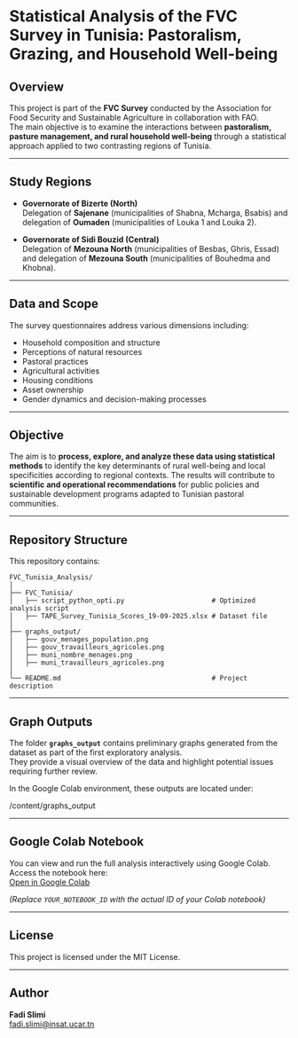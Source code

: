# Statistical Analysis of the FVC Survey in Tunisia: Pastoralism, Grazing, and Household Well-being

## Overview

This project is part of the **FVC Survey** conducted by the Association for Food Security and Sustainable Agriculture in collaboration with FAO.  
The main objective is to examine the interactions between **pastoralism, pasture management, and rural household well-being** through a statistical approach applied to two contrasting regions of Tunisia.

---

## Study Regions

- **Governorate of Bizerte (North)**  
  Delegation of **Sajenane** (municipalities of Shabna, Mcharga, Bsabis) and delegation of **Oumaden** (municipalities of Louka 1 and Louka 2).

- **Governorate of Sidi Bouzid (Central)**  
  Delegation of **Mezouna North** (municipalities of Besbas, Ghris, Essad) and delegation of **Mezouna South** (municipalities of Bouhedma and Khobna).

---

## Data and Scope

The survey questionnaires address various dimensions including:

- Household composition and structure  
- Perceptions of natural resources  
- Pastoral practices  
- Agricultural activities  
- Housing conditions  
- Asset ownership  
- Gender dynamics and decision-making processes  

---

## Objective

The aim is to **process, explore, and analyze these data using statistical methods** to identify the key determinants of rural well-being and local specificities according to regional contexts. The results will contribute to **scientific and operational recommendations** for public policies and sustainable development programs adapted to Tunisian pastoral communities.

---

## Repository Structure

This repository contains:
```
FVC_Tunisia_Analysis/
│
├── FVC_Tunisia/
│   ├── script_python_opti.py                      # Optimized analysis script
│   ├── TAPE_Survey_Tunisia_Scores_19-09-2025.xlsx # Dataset file
│
├── graphs_output/
│   ├── gouv_menages_population.png
│   ├── gouv_travailleurs_agricoles.png
│   ├── muni_nombre_menages.png
│   ├── muni_travailleurs_agricoles.png
│
└── README.md                                      # Project description
```

---

## Graph Outputs

The folder **`graphs_output`** contains preliminary graphs generated from the dataset as part of the first exploratory analysis.  
They provide a visual overview of the data and highlight potential issues requiring further review.

In the Google Colab environment, these outputs are located under:

/content/graphs_output

---

## Google Colab Notebook

You can view and run the full analysis interactively using Google Colab.  
Access the notebook here:  
[Open in Google Colab](https://colab.research.google.com/drive/YOUR_NOTEBOOK_ID)  

*(Replace `YOUR_NOTEBOOK_ID` with the actual ID of your Colab notebook)*

---

## License

This project is licensed under the MIT License.

---

## Author

**Fadi Slimi**  
fadi.slimi@insat.ucar.tn
